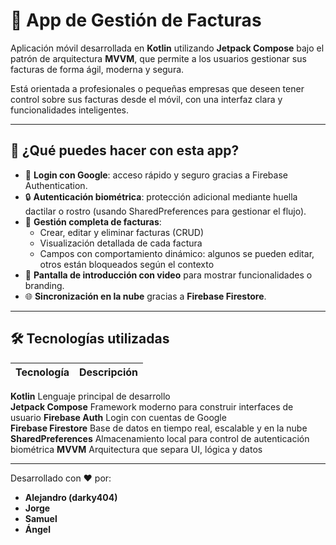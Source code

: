 # 📱 App de Gestión de Facturas

Aplicación móvil desarrollada en **Kotlin** utilizando **Jetpack Compose** bajo el patrón de arquitectura **MVVM**, que permite a los usuarios gestionar sus facturas de forma ágil, moderna y segura.

Está orientada a profesionales o pequeñas empresas que deseen tener control sobre sus facturas desde el móvil, con una interfaz clara y funcionalidades inteligentes.

---

## 🧠 ¿Qué puedes hacer con esta app?

- 🔐 **Login con Google**: acceso rápido y seguro gracias a Firebase Authentication.
- 🔒 **Autenticación biométrica**: protección adicional mediante huella dactilar o rostro (usando SharedPreferences para gestionar el flujo).
- 🧾 **Gestión completa de facturas**:
  - Crear, editar y eliminar facturas (CRUD)
  - Visualización detallada de cada factura
  - Campos con comportamiento dinámico: algunos se pueden editar, otros están bloqueados según el contexto
- 🎥 **Pantalla de introducción con video** para mostrar funcionalidades o branding.
- 🌐 **Sincronización en la nube** gracias a **Firebase Firestore**.

---

## 🛠️ Tecnologías utilizadas

| Tecnología       | Descripción                                             
|------------------|----------------------------------------------------------
 **Kotlin**         Lenguaje principal de desarrollo                        
**Jetpack Compose**  Framework moderno para construir interfaces de usuario 
**Firebase Auth**   Login con cuentas de Google                            
**Firebase Firestore**  Base de datos en tiempo real, escalable y en la nube     
**SharedPreferences**  Almacenamiento local para control de autenticación biométrica 
**MVVM**          Arquitectura que separa UI, lógica y datos              

---


Desarrollado con ❤️ por:  
- **Alejandro (darky404)**  
- **Jorge**  
- **Samuel**  
- **Ángel**  
